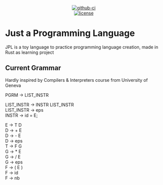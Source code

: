 <div align="center">
  <div>
    <a href="https://github.com/K4kug3n/jpl/actions?query=workflow%3Alinux-build">
      <img src="https://github.com/K4kug3n/jpl/workflows/linux-build/badge.svg" alt="github-ci" />
    </a>
  </div>
  <div>
    <a href="https://github.com/K4kug3n/jpl/blob/main/LICENSE">
      <img src="https://img.shields.io/github/license/K4kug3n/jpl?style=plastic" alt="license" />
    </a>
  </div>

</div>

# Just a Programming Language

JPL is a toy language to practice programming language creation, made in Rust as learning project

## Current Grammar
Hardly inspired by Compilers & Interpreters course from University of Geneva  

PGRM &rarr; LIST_INSTR  

LIST_INSTR &rarr; INSTR LIST_INSTR  
LIST_INSTR &rarr; eps  
INSTR &rarr; id = E;  

E &rarr; T D  
D &rarr; + E  
D &rarr; - E  
D &rarr; eps  
T &rarr; F G  
G &rarr; * E  
G &rarr; / E  
G &rarr; eps  
F &rarr; ( E )  
F &rarr; id  
F &rarr; nb  